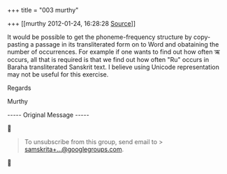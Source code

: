+++
title = "003 murthy"

+++
[[murthy	2012-01-24, 16:28:28 [Source](https://groups.google.com/g/samskrita/c/4oGLpUXyjxI)]]



It would be possible to get the phoneme-frequency structure by copy-pasting a passage in its transliterated form on to Word and obataining the number of occurrences. For example if one wants to find out how often ऋ occurs, all that is required is that we find out how often "Ru" occurs in Baraha transliterated Sanskrit text. I believe using Unicode representation may not be useful for this exercise.

Regards

Murthy

----- Original Message -----



> To unsubscribe from this group, send email to > [samskrita+...@googlegroups.com]().



